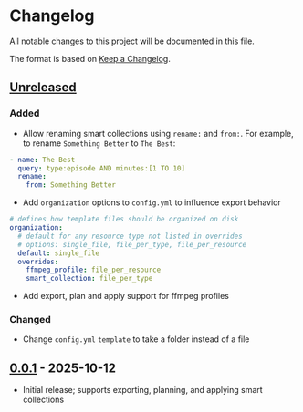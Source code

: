 # Changelog
All notable changes to this project will be documented in this file.

The format is based on [Keep a Changelog](https://keepachangelog.com/en/1.0.0/).

## [Unreleased]
### Added
- Allow renaming smart collections using `rename:` and `from:`. For example, to rename `Something Better` to `The Best`:
```yaml
- name: The Best
  query: type:episode AND minutes:[1 TO 10]
  rename:
    from: Something Better
```
- Add `organization` options to `config.yml` to influence export behavior
```yaml
# defines how template files should be organized on disk
organization:
  # default for any resource type not listed in overrides
  # options: single_file, file_per_type, file_per_resource
  default: single_file
  overrides:
    ffmpeg_profile: file_per_resource
    smart_collection: file_per_type
```
- Add export, plan and apply support for ffmpeg profiles

### Changed
- Change `config.yml` `template` to take a folder instead of a file

## [0.0.1] - 2025-10-12
- Initial release; supports exporting, planning, and applying smart collections

[Unreleased]: https://github.com/ErsatzTV/etvctl/compare/v0.0.1...HEAD
[0.0.1]: https://github.com/ErsatzTV/etvctl/releases/tag/v0.0.1
